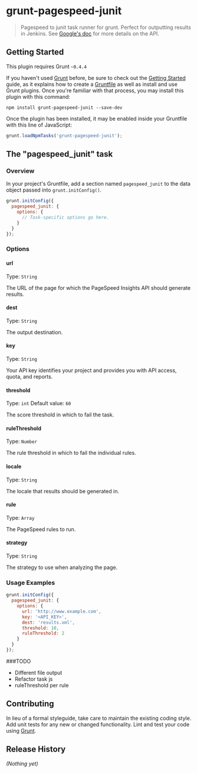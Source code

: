 # grunt-pagespeed-junit

> Pagespeed to junit task runner for grunt. Perfect for outputting results in Jenkins. See [Google's doc](https://developers.google.com/speed/docs/insights/v1/getting_started) for more details on the API.

## Getting Started
This plugin requires Grunt `~0.4.4`

If you haven't used [Grunt](http://gruntjs.com/) before, be sure to check out the [Getting Started](http://gruntjs.com/getting-started) guide, as it explains how to create a [Gruntfile](http://gruntjs.com/sample-gruntfile) as well as install and use Grunt plugins. Once you're familiar with that process, you may install this plugin with this command:

```shell
npm install grunt-pagespeed-junit --save-dev
```

Once the plugin has been installed, it may be enabled inside your Gruntfile with this line of JavaScript:

```js
grunt.loadNpmTasks('grunt-pagespeed-junit');
```

## The "pagespeed_junit" task

### Overview
In your project's Gruntfile, add a section named `pagespeed_junit` to the data object passed into `grunt.initConfig()`.

```js
grunt.initConfig({
  pagespeed_junit: {
    options: {
      // Task-specific options go here.
    }
  }
});
```

### Options

#### url
Type: `String`

The URL of the page for which the PageSpeed Insights API should generate results.

#### dest
Type: `String`

The output destination.

#### key
Type: `String`

Your API key identifies your project and provides you with API access, quota, and reports.

#### threshold
Type: `int`
Default value: `60`

The score threshold in which to fail the task.

#### ruleThreshold
Type: `Number`

The rule threshold in which to fail the individual rules.

#### locale
Type: `String`

The locale that results should be generated in.

#### rule
Type: `Array`

The PageSpeed rules to run.

#### strategy
Type: `String`

The strategy to use when analyzing the page.

### Usage Examples

```js
grunt.initConfig({
  pagespeed_junit: {
    options: {
      url: 'http://www.example.com',
      key: '<API_KEY>',
      dest: 'results.xml',
      threshold: 10,
      ruleThreshold: 2
    }
  }
});
```

###TODO

* Different file output
* Refactor task js
* ruleThreshold per rule


## Contributing
In lieu of a formal styleguide, take care to maintain the existing coding style. Add unit tests for any new or changed functionality. Lint and test your code using [Grunt](http://gruntjs.com/).

## Release History
_(Nothing yet)_
